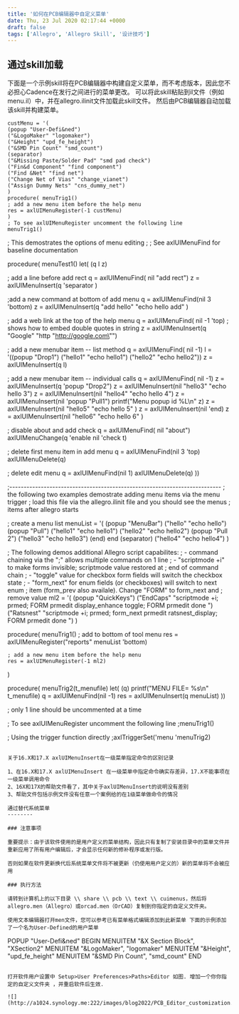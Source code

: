 ```yaml
---
title: '如何在PCB编辑器中自定义菜单'
date: Thu, 23 Jul 2020 02:17:44 +0000
draft: false
tags: ['Allegro', 'Allegro Skill', '设计技巧']
---
```


通过skill加载
---------

下面是一个示例skill将在PCB编辑器中构建自定义菜单，而不考虑版本，因此您不必担心Cadence在发行之间进行的菜单更改。 可以将此skill粘贴到il文件（例如menu.il）中，并在allegro.ilinit文件加载此skill文件。 然后由PCB编辑器自动加载该skill并构建菜单。

```
custMenu = '(
(popup "User-Defi&ned")
("&LogoMaker" "logomaker")
("&Height" "upd_fe_height")
("&SMD Pin Count" "smd_count")
(separator)
("&Missing Paste/Solder Pad" "smd pad check")
("Fin&d Component" "find component")
("Find &Net" "find net")
("Change Net of Vias" "change_vianet")
("Assign Dummy Nets" "cns_dummy_net")
)
procedure( menuTrig1()
; add a new menu item before the help menu
res = axlUIMenuRegister(-1 custMenu)
)
; To see axlUIMenuRegister uncomment the following line
menuTrig1()
``````
 ; This demostrates the options of menu editing
;
; See axlUIMenuFind for baseline documentation

procedure( menuTest1()
 let( (q l z)

 ; add a line before add rect 
 q = axlUIMenuFind( nil "add rect")
 z = axlUIMenuInsert(q 'separator )

 ;add a new command at bottom of add menu
 q = axlUIMenuFind(nil 3 'bottom)
 z = axlUIMenuInsert(q "add hello" "echo hello add" )

 ; add a web link at the top of the help menu
 q = axlUIMenuFind( nil -1 'top)
 ;    shows how to embed double quotes in string
 z = axlUIMenuInsert(q "Google" "http \"http://google.com\"")

 ; add a new menubar item -- list method
 q = axlUIMenuFind( nil -1)
 l = '((popup "Drop1") ("hello1" "echo hello1") ("hello2" "echo hello2"))
 z = axlUIMenuInsert(q l)

 ; add a new menubar item -- individual calls
 q = axlUIMenuFind( nil -1)
 z = axlUIMenuInsert(q 'popup "Drop2")
 z = axlUIMenuInsert(nil "hello3"  "echo hello 3")
 z = axlUIMenuInsert(nil "hello4"  "echo hello 4")
 z = axlUIMenuInsert(nil 'popup "Pull1")
 printf("Menu popup id %L\n" z)
 z = axlUIMenuInsert(nil "hello5" "echo hello 5" )
 z = axlUIMenuInsert(nil 'end)
 z = axlUIMenuInsert(nil "hello6" "echo hello 6" )


 ; disable about and add check
 q = axlUIMenuFind( nil "about")
 axlUIMenuChange(q 'enable nil 'check t)

 ; delete first menu item in add menu
 q = axlUIMenuFind(nil 3 'top)
 axlUIMenuDelete(q)

 ; delete edit menu
 q = axlUIMenuFind(nil 1)
 axlUIMenuDelete(q)
))


;--------------------------------------------------------------------------
; the following two examples demostrate adding menu items via the menu trigger
; load this file via the allegro.ilinit file and you should see the menus
; items after allegro starts

; create a menu list
menuList = '(
     (popup "MenuBar")
	("hello" "echo hello")
	(popup "Pull") 
	   ("hello1" "echo hello1") 
	   ("hello2" "echo hello2")
	   (popup "Pull 2") 
	      ("hello3" "echo hello3") 
	   (end)
	end
	(separator)
	("hello4" "echo hello4")
     )

; The following demos additional Allegro script capabilites:
;   - command chaining via the ";" allows multiple commands on 1 line
;   - "scriptmode +i" to make forms invisible; scriptmode value restored at
;	end of command chain
;   - "toggle" value for checkbox form fields will switch the checkbox state
;   - "form_next" for enum fields (or checkboxes) will switch to next enum
;	item (form_prev also availale). Change "FORM" to form_next and
;	remove value 
ml2 = '(
     (popup "QuickKeys")
	   ("EndCaps" "scriptmode +i; prmed; FORM prmedit display_enhance toggle; FORM prmedit done ") 
	   ("Ratsnest" "scriptmode +i; prmed; form_next prmedit ratsnest_display; FORM prmedit done ") 
	)

procedure( menuTrig1()
    ; add to bottom of tool menu
    res = axlUIMenuRegister("reports" menuList 'bottom)

    ; add a new menu item before the help menu
    res = axlUIMenuRegister(-1 ml2)
)

procedure( menuTrig2(t_menufile)
    let( (q)
    printf("MENU FILE= %s\n" t_menufile)
    q = axlUIMenuFind(nil -1)
    res = axlUIMenuInsert(q menuList)
))


;   only 1 line should be uncommented at a time

; To see axlUIMenuRegister uncomment the following line
;menuTrig1()

; Using the trigger function directly
;axlTriggerSet('menu  'menuTrig2) 
```

关于16.X和17.X axlUIMenuInsert在一级菜单指定命令的区别记录

1、在16.X和17.X axlUIMenuInsert 在一级菜单中指定命令确实存差异，17.X不能事项在一级菜单调用命令  
2、16X和17X的帮助文件看了，其中关于axlUIMenuInsert的说明没有差别  
3、帮助文件包括示例文件没有任意一个案例给的在1级菜单做命令的情况

通过替代系统菜单
--------

### 注意事项

重要提示：由于该软件使用的是用户定义的菜单结构，因此只有复制了安装目录中的菜单文件并重新应用了所有用户编辑后，才会显示任何新的修补程序或发行版。

否则如果在软件更新换代后系统菜单文件将不被更新（仍使用用户定义的）新的菜单将不会被应用

### 执行方法

请转到计算机上的以下目录 \\ share \\ pcb \\ text \\ cuimenus，然后将allegro.men（Allegro）或orcad.men（OrCAD）复制到你指定的自定义文件夹。

使用文本编辑器打开men文件，您可以参考已有菜单格式编辑添加到此新菜单 下面的示例添加了一个名为User-Defined的用户菜单

```
POPUP "User-Defi&ned"
BEGIN
MENUITEM "&X Section Block", "XSection2"
MENUITEM "&LogoMaker", "logomaker"
MENUITEM "&Height", "upd_fe_height"
MENUITEM "&SMD Pin Count", "smd_count"
END
```

打开软件用户设置中 Setup>User Preferences>Paths>Editor 如图. 增加一个你你指定的自定义文件夹 ，并重启软件后生效.

![](http://a1024.synology.me:222/images/blog2022/PCB_Editor_customization.jpg)